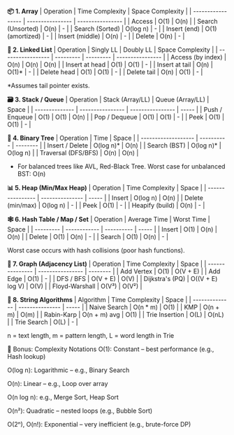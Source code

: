 
**📦 1. Array**
| Operation         | Time Complexity  | Space Complexity |
| ----------------- | ---------------- | ---------------- |
| Access            | O(1)             | O(n)             |
| Search (Unsorted) | O(n)             | -                |
| Search (Sorted)   | O(log n)         | -                |
| Insert (end)      | O(1) (amortized) | -                |
| Insert (middle)   | O(n)             | -                |
| Delete            | O(n)             | -                |


**🧵 2. Linked List**
| Operation         | Singly LL | Doubly LL | Space Complexity |
| ----------------- | --------- | --------- | ---------------- |
| Access (by index) | O(n)      | O(n)      | O(n)             |
| Insert at head    | O(1)      | O(1)      | -                |
| Insert at tail    | O(n)      | O(1)\*    | -                |
| Delete head       | O(1)      | O(1)      | -                |
| Delete tail       | O(n)      | O(1)      | -                |


*Assumes tail pointer exists.

**🗃️ 3. Stack / Queue**
| Operation      | Stack (Array/LL) | Queue (Array/LL) | Space |
| -------------- | ---------------- | ---------------- | ----- |
| Push / Enqueue | O(1)             | O(1)             | O(n)  |
| Pop / Dequeue  | O(1)             | O(1)             | -     |
| Peek           | O(1)             | O(1)             | -     |


**🌳 4. Binary Tree**
| Operation           | Time       | Space    |
| ------------------- | ---------- | -------- |
| Insert / Delete     | O(log n)\* | O(n)     |
| Search (BST)        | O(log n)\* | O(log n) |
| Traversal (DFS/BFS) | O(n)       | O(n)     |


* For balanced trees like AVL, Red-Black Tree. Worst case for unbalanced BST: O(n)

**📊 5. Heap (Min/Max Heap)**
| Operation        | Time Complexity | Space |
| ---------------- | --------------- | ----- |
| Insert           | O(log n)        | O(n)  |
| Delete (min/max) | O(log n)        | -     |
| Peek             | O(1)            | -     |
| Heapify (build)  | O(n)            | -     |


**🕸️ 6. Hash Table / Map / Set**
| Operation | Average Time | Worst Time | Space |
| --------- | ------------ | ---------- | ----- |
| Insert    | O(1)         | O(n)       | O(n)  |
| Delete    | O(1)         | O(n)       | -     |
| Search    | O(1)         | O(n)       | -     |

Worst case occurs with hash collisions (poor hash functions).

**🧮 7. Graph (Adjacency List)**
| Operation       | Time Complexity  | Space    |
| --------------- | ---------------- | -------- |
| Add Vertex      | O(1)             | O(V + E) |
| Add Edge        | O(1)             | -        |
| DFS / BFS       | O(V + E)         | O(V)     |
| Dijkstra's (PQ) | O((V + E) log V) | O(V)     |
| Floyd-Warshall  | O(V³)            | O(V²)    |


**📌 8. String Algorithms**
| Algorithm      | Time Complexity | Space |
| -------------- | --------------- | ----- |
| Naive Search   | O(n \* m)       | O(1)  |
| KMP            | O(n + m)        | O(m)  |
| Rabin-Karp     | O(n + m) avg    | O(1)  |
| Trie Insertion | O(L)            | O(nL) |
| Trie Search    | O(L)            | -     |


n = text length, m = pattern length, L = word length in Trie

📘 Bonus: Complexity Notations
O(1): Constant – best performance (e.g., Hash lookup)

O(log n): Logarithmic – e.g., Binary Search

O(n): Linear – e.g., Loop over array

O(n log n): e.g., Merge Sort, Heap Sort

O(n²): Quadratic – nested loops (e.g., Bubble Sort)

O(2ⁿ), O(n!): Exponential – very inefficient (e.g., brute-force DP)

